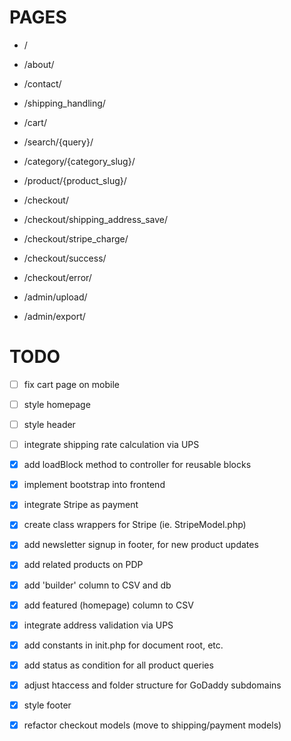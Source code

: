 # PAGES

- /
- /about/
- /contact/
- /shipping_handling/
- /cart/
- /search/{query}/
- /category/{category_slug}/
- /product/{product_slug}/

- /checkout/
- /checkout/shipping_address_save/
- /checkout/stripe_charge/
- /checkout/success/
- /checkout/error/

- /admin/upload/
- /admin/export/


# TODO

- [ ] fix cart page on mobile
- [ ] style homepage
- [ ] style header
- [ ] integrate shipping rate calculation via UPS

- [x] add loadBlock method to controller for reusable blocks
- [x] implement bootstrap into frontend
- [x] integrate Stripe as payment
- [x] create class wrappers for Stripe (ie. StripeModel.php)
- [x] add newsletter signup in footer, for new product updates
- [x] add related products on PDP
- [x] add 'builder' column to CSV and db
- [x] add featured (homepage) column to CSV
- [x] integrate address validation via UPS
- [x] add constants in init.php for document root, etc.
- [x] add status as condition for all product queries
- [x] adjust htaccess and folder structure for GoDaddy subdomains
- [x] style footer
- [x] refactor checkout models (move to shipping/payment models)